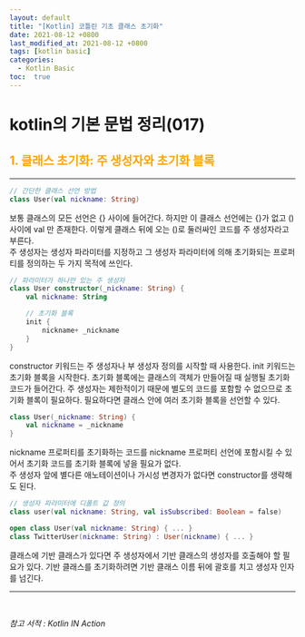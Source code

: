 ```yaml
---
layout: default
title: "[Kotlin] 코틀린 기초 클래스 초기화"
date: 2021-08-12 +0800
last_modified_at: 2021-08-12 +0800
tags: [kotlin basic]
categories:
  - Kotlin Basic
toc:  true
---
```


# kotlin의 기본 문법 정리(017) 

## <span style="color:orange">1. 클래스 초기화: 주 생성자와 초기화 블록</span>  
---  

```kotlin
// 간단한 클래스 선언 방법
class User(val nickname: String)
```
보통 클래스의 모든 선언은 {} 사이에 들어간다. 하지만 이 클래스 선언에는 {}가 없고 () 사이에 val 만 존재한다. 이렇게 클래스 뒤에 오는 ()로 둘러싸인 코드를 주 생성자라고 부른다.  
주 생성자는 생성자 파라미터를 지정하고 그 생성자 파라미터에 의해 초기화되는 프로퍼티를 정의하는 두 가지 목적에 쓰인다.

```kotlin
// 파라미터가 하나만 있는 주 생성자
class User constructor(_nickname: String) {
    val nickname: String

    // 초기화 블록
    init {
        nickname+ _nickname
    }
}
```
constructor 키워드는 주 생성자나 부 생성자 정의를 시작할 때 사용한다. init 키워드는 초기화 블록을 시작한다. 초기화 블록에는 클래스의 객체가 만들어질 때 실행될 초기화 코드가 들어간다. 주 생성자는 제한적이기 때문에 별도의 코드를 포함할 수 없으므로 초기화 블록이 필요하다. 필요하다면 클래스 안에 여러 초기화 블록을 선언할 수 있다.

```kotlin
class User(_nickname: String) {
    val nickname = _nickname
}
```
nickname 프로퍼티를 초기화하는 코드를 nickname 프로퍼티 선언에 포함시킬 수 있어서 초기화 코드를 초기화 블록에 넣을 필요가 없다.  
주 생성자 앞에 별다른 애노테이션이나 가시성 변경자가 없다면 constructor를 생략해도 된다.

```kotlin
// 생성자 파라미터에 디폴트 값 정의
class user(val nickname: String, val isSubscribed: Boolean = false)
```

```kotlin
open class User(val nickname: String) { ... }
class TwitterUser(nickname: String) : User(nickname) { ... }
```
클래스에 기반 클래스가 있다면 주 생성자에서 기반 클래스의 생성자를 호출해야 할 필요가 있다. 기반 클래스를 초기화하려면 기반 클래스 이름 뒤에 괄호를 치고 생성자 인자를 넘긴다.



---

<br>

*참고 서적 : Kotlin IN Action*